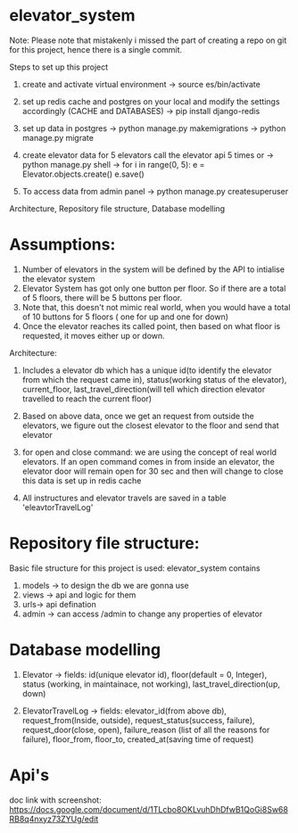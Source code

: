 # elevator_system
Note: Please note that mistakenly i missed the part of creating a repo on git for this project, hence there is a single commit.

Steps to set up this project
1. create and activate virtual environment
   -> source es/bin/activate

2. set up redis cache and postgres on your local and modify the settings accordingly (CACHE and DATABASES)
   -> pip install django-redis

3. set up data in postgres
   -> python manage.py makemigrations
   -> python manage.py migrate

4. create elevator data for 5 elevators
    call the elevator api 5 times 
            or 
   -> python manage.py shell
   -> for i in range(0, 5):
        e = Elevator.objects.create()
        e.save() 

5. To access data from admin panel
   -> python manage.py createsuperuser

Architecture, Repository file structure, Database modelling

# Assumptions:
1. Number of elevators in the system will be defined by the API to intialise the elevator system
2. Elevator System has got only one button per floor.
So if there are a total of 5 floors, there will be 5 buttons per floor.
4. Note that, this doesn't not mimic real world, when you would have a total of 10 buttons for 5 floors ( one for up and one for down)
5. Once the elevator reaches its called point, then based on what floor is requested, it moves either up or down.

Architecture:
1. Includes a elevator db which has a unique id(to identify the elevator from which the request came in), status(working status of the elevator), current_floor, last_travel_direction(will tell which direction elevator travelled to reach the current floor)

2. Based on above data, once we get an request from outside the elevators, we figure out the closest elevator to the floor and send that elevator

3. for open and close command: we are using the concept of real world elevators. If an open command comes in from inside an elevator, the elevator door will remain open for 30 sec and then will change to close
this data is set up in redis cache

4. All instructures and elevator travels are saved in a table 'eleavtorTravelLog'


# Repository file structure:
Basic file structure for this project is used:
elevator_system contains
1. models -> to design the db we are gonna use
2. views -> api and logic for them
3. urls-> api defination
4. admin -> can access /admin to change any properties of elevator


# Database modelling
1. Elevator -> fields: id(unique elevator id), floor(default = 0, Integer), status (working, in maintainace, not working), last_travel_direction(up, down)

2. ElevatorTravelLog -> fields: elevator_id(from above db), request_from(Inside, outside), request_status(success, failure), request_door(close, open), failure_reason (list of all the reasons for failure), floor_from, floor_to, created_at(saving time of request)

# Api's
doc link with screenshot:
https://docs.google.com/document/d/1TLcbo8OKLvuhDhDfwB1QoGi8Sw68RB8q4nxyz73ZYUg/edit
